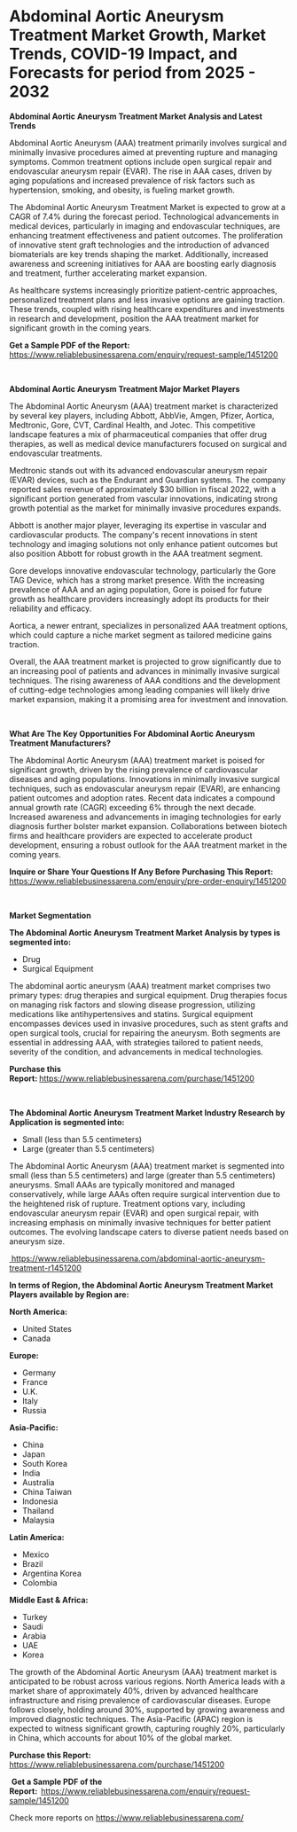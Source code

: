 <p><h1>Abdominal Aortic Aneurysm Treatment Market Growth, Market Trends, COVID-19 Impact, and Forecasts for period from 2025 - 2032</h1></p><p><strong>Abdominal Aortic Aneurysm Treatment Market Analysis and Latest Trends</strong></p>
<p><p>Abdominal Aortic Aneurysm (AAA) treatment primarily involves surgical and minimally invasive procedures aimed at preventing rupture and managing symptoms. Common treatment options include open surgical repair and endovascular aneurysm repair (EVAR). The rise in AAA cases, driven by aging populations and increased prevalence of risk factors such as hypertension, smoking, and obesity, is fueling market growth. </p><p>The Abdominal Aortic Aneurysm Treatment Market is expected to grow at a CAGR of 7.4% during the forecast period. Technological advancements in medical devices, particularly in imaging and endovascular techniques, are enhancing treatment effectiveness and patient outcomes. The proliferation of innovative stent graft technologies and the introduction of advanced biomaterials are key trends shaping the market. Additionally, increased awareness and screening initiatives for AAA are boosting early diagnosis and treatment, further accelerating market expansion. </p><p>As healthcare systems increasingly prioritize patient-centric approaches, personalized treatment plans and less invasive options are gaining traction. These trends, coupled with rising healthcare expenditures and investments in research and development, position the AAA treatment market for significant growth in the coming years.</p></p>
<p><strong>Get a Sample PDF of the Report:&nbsp;</strong> <a href="https://www.reliablebusinessarena.com/enquiry/request-sample/1451200?utm_campaign=2513&utm_medium=2&utm_source=Github&utm_content=ia&utm_term=03032025&utm_id=abdominal-aortic-aneurysm-treatment">https://www.reliablebusinessarena.com/enquiry/request-sample/1451200</a></p>
<p>&nbsp;</p>
<p><strong>Abdominal Aortic Aneurysm Treatment Major Market Players</strong></p>
<p><p>The Abdominal Aortic Aneurysm (AAA) treatment market is characterized by several key players, including Abbott, AbbVie, Amgen, Pfizer, Aortica, Medtronic, Gore, CVT, Cardinal Health, and Jotec. This competitive landscape features a mix of pharmaceutical companies that offer drug therapies, as well as medical device manufacturers focused on surgical and endovascular treatments.</p><p>Medtronic stands out with its advanced endovascular aneurysm repair (EVAR) devices, such as the Endurant and Guardian systems. The company reported sales revenue of approximately $30 billion in fiscal 2022, with a significant portion generated from vascular innovations, indicating strong growth potential as the market for minimally invasive procedures expands.</p><p>Abbott is another major player, leveraging its expertise in vascular and cardiovascular products. The company's recent innovations in stent technology and imaging solutions not only enhance patient outcomes but also position Abbott for robust growth in the AAA treatment segment.</p><p>Gore develops innovative endovascular technology, particularly the Gore TAG Device, which has a strong market presence. With the increasing prevalence of AAA and an aging population, Gore is poised for future growth as healthcare providers increasingly adopt its products for their reliability and efficacy.</p><p>Aortica, a newer entrant, specializes in personalized AAA treatment options, which could capture a niche market segment as tailored medicine gains traction.</p><p>Overall, the AAA treatment market is projected to grow significantly due to an increasing pool of patients and advances in minimally invasive surgical techniques. The rising awareness of AAA conditions and the development of cutting-edge technologies among leading companies will likely drive market expansion, making it a promising area for investment and innovation.</p></p>
<p>&nbsp;</p>
<p><strong>What Are The Key Opportunities For Abdominal Aortic Aneurysm Treatment Manufacturers?</strong></p>
<p><p>The Abdominal Aortic Aneurysm (AAA) treatment market is poised for significant growth, driven by the rising prevalence of cardiovascular diseases and aging populations. Innovations in minimally invasive surgical techniques, such as endovascular aneurysm repair (EVAR), are enhancing patient outcomes and adoption rates. Recent data indicates a compound annual growth rate (CAGR) exceeding 6% through the next decade. Increased awareness and advancements in imaging technologies for early diagnosis further bolster market expansion. Collaborations between biotech firms and healthcare providers are expected to accelerate product development, ensuring a robust outlook for the AAA treatment market in the coming years.</p></p>
<p><strong>Inquire or Share Your Questions If Any Before Purchasing This Report:</strong> <a href="https://www.reliablebusinessarena.com/enquiry/pre-order-enquiry/1451200?utm_campaign=2513&utm_medium=2&utm_source=Github&utm_content=ia&utm_term=03032025&utm_id=abdominal-aortic-aneurysm-treatment">https://www.reliablebusinessarena.com/enquiry/pre-order-enquiry/1451200</a></p>
<p>&nbsp;</p>
<p><strong>Market Segmentation</strong></p>
<p><strong>The Abdominal Aortic Aneurysm Treatment Market Analysis by types is segmented into:</strong></p>
<p><ul><li>Drug</li><li>Surgical Equipment</li></ul></p>
<p><p>The abdominal aortic aneurysm (AAA) treatment market comprises two primary types: drug therapies and surgical equipment. Drug therapies focus on managing risk factors and slowing disease progression, utilizing medications like antihypertensives and statins. Surgical equipment encompasses devices used in invasive procedures, such as stent grafts and open surgical tools, crucial for repairing the aneurysm. Both segments are essential in addressing AAA, with strategies tailored to patient needs, severity of the condition, and advancements in medical technologies.</p></p>
<p><strong>Purchase this Report:&nbsp;</strong><a href="https://www.reliablebusinessarena.com/purchase/1451200?utm_campaign=2513&utm_medium=2&utm_source=Github&utm_content=ia&utm_term=03032025&utm_id=abdominal-aortic-aneurysm-treatment">https://www.reliablebusinessarena.com/purchase/1451200</a></p>
<p>&nbsp;</p>
<p><strong>The Abdominal Aortic Aneurysm Treatment Market Industry Research by Application is segmented into:</strong></p>
<p><ul><li>Small (less than 5.5 centimeters)</li><li>Large (greater than 5.5 centimeters)</li></ul></p>
<p><p>The Abdominal Aortic Aneurysm (AAA) treatment market is segmented into small (less than 5.5 centimeters) and large (greater than 5.5 centimeters) aneurysms. Small AAAs are typically monitored and managed conservatively, while large AAAs often require surgical intervention due to the heightened risk of rupture. Treatment options vary, including endovascular aneurysm repair (EVAR) and open surgical repair, with increasing emphasis on minimally invasive techniques for better patient outcomes. The evolving landscape caters to diverse patient needs based on aneurysm size.</p></p>
<p><a href="https://www.reliablebusinessarena.com/abdominal-aortic-aneurysm-treatment-r1451200?utm_campaign=2513&utm_medium=2&utm_source=Github&utm_content=ia&utm_term=03032025&utm_id=abdominal-aortic-aneurysm-treatment">&nbsp;https://www.reliablebusinessarena.com/abdominal-aortic-aneurysm-treatment-r1451200</a></p>
<p><strong>In terms of Region, the Abdominal Aortic Aneurysm Treatment Market Players available by Region are:</strong></p>
<p>
    <p> <strong> North America: </strong>
        <ul>
            <li>United States</li>
            <li>Canada</li>
        </ul>
        </p> 
    <p> <strong> Europe: </strong>
        <ul>
            <li>Germany</li>
            <li>France</li>
            <li>U.K.</li>
            <li>Italy</li>
            <li>Russia</li>
        </ul>
        </p> 
    <p> <strong> Asia-Pacific: </strong>
        <ul>
            <li>China</li>
            <li>Japan</li>
            <li>South Korea</li>
            <li>India</li>
            <li>Australia</li>
            <li>China Taiwan</li>
            <li>Indonesia</li>
            <li>Thailand</li>
            <li>Malaysia</li>
        </ul>
        </p> 
    <p> <strong> Latin America: </strong>
        <ul>
            <li>Mexico</li>
            <li>Brazil</li>
            <li>Argentina Korea</li>
            <li>Colombia</li>
        </ul>
        </p> 
    <p> <strong> Middle East & Africa: </strong>
        <ul>
            <li>Turkey</li>
            <li>Saudi</li>
            <li>Arabia</li>
            <li>UAE</li>
            <li>Korea</li>
        </ul>
    </p>
    </p>
<p><p>The growth of the Abdominal Aortic Aneurysm (AAA) treatment market is anticipated to be robust across various regions. North America leads with a market share of approximately 40%, driven by advanced healthcare infrastructure and rising prevalence of cardiovascular diseases. Europe follows closely, holding around 30%, supported by growing awareness and improved diagnostic techniques. The Asia-Pacific (APAC) region is expected to witness significant growth, capturing roughly 20%, particularly in China, which accounts for about 10% of the global market.</p></p>
<p><strong>Purchase this Report: </strong><a href="https://www.reliablebusinessarena.com/purchase/1451200?utm_campaign=2513&utm_medium=2&utm_source=Github&utm_content=ia&utm_term=03032025&utm_id=abdominal-aortic-aneurysm-treatment">https://www.reliablebusinessarena.com/purchase/1451200</a></p>
<p>&nbsp;<strong>Get a Sample PDF of the Report:&nbsp;&nbsp;</strong><a href="https://www.reliablebusinessarena.com/enquiry/request-sample/1451200?utm_campaign=2513&utm_medium=2&utm_source=Github&utm_content=ia&utm_term=03032025&utm_id=abdominal-aortic-aneurysm-treatment">https://www.reliablebusinessarena.com/enquiry/request-sample/1451200</a></p>
<p><strong></strong></p>
<p>Check more reports on <a href="https://www.reliablebusinessarena.com/?utm_campaign=2513&utm_medium=2&utm_source=Github&utm_content=ia&utm_term=03032025&utm_id=abdominal-aortic-aneurysm-treatment">https://www.reliablebusinessarena.com/</a></p>
